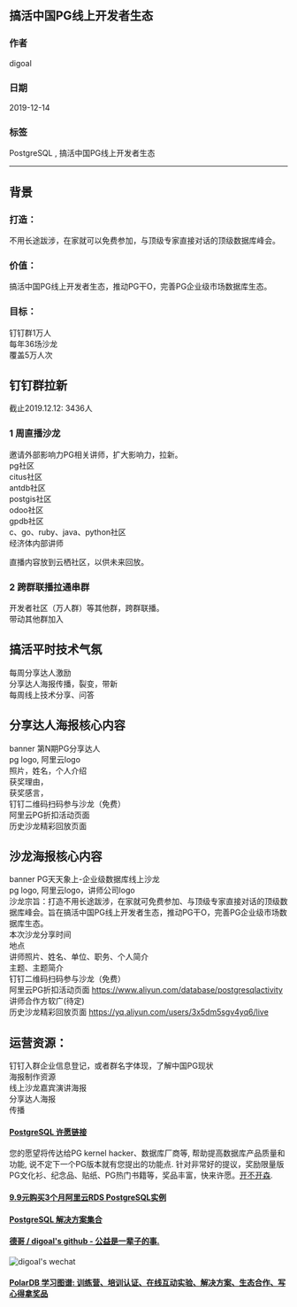 ## 搞活中国PG线上开发者生态        
                                                                           
### 作者                                                                           
digoal                                                                           
                                                                           
### 日期                                                                           
2019-12-14                                                                         
                                                                           
### 标签                                                                           
PostgreSQL , 搞活中国PG线上开发者生态              
                                                                           
----                                                                           
                                                                           
## 背景           
### 打造：  
不用长途跋涉，在家就可以免费参加，与顶级专家直接对话的顶级数据库峰会。  
  
### 价值：  
搞活中国PG线上开发者生态，推动PG干O，完善PG企业级市场数据库生态。  
  
### 目标：  
钉钉群1万人  
每年36场沙龙  
覆盖5万人次    
  
## 钉钉群拉新  
截止2019.12.12: 3436人  
  
### 1 周直播沙龙  
邀请外部影响力PG相关讲师，扩大影响力，拉新。  
pg社区  
citus社区  
antdb社区  
postgis社区  
odoo社区  
gpdb社区  
c、go、ruby、java、python社区  
经济体内部讲师  
  
直播内容放到云栖社区，以供未来回放。  
  
### 2 跨群联播拉通串群  
开发者社区（万人群）等其他群，跨群联播。  
带动其他群加入  
  
## 搞活平时技术气氛  
每周分享达人激励  
分享达人海报传播，裂变，带新  
每周线上技术分享、问答  
  
## 分享达人海报核心内容  
banner 第N期PG分享达人   
pg logo, 阿里云logo   
照片，姓名，个人介绍  
获奖理由，  
获奖感言，  
钉钉二维码扫码参与沙龙（免费）  
阿里云PG折扣活动页面  
历史沙龙精彩回放页面  
  
## 沙龙海报核心内容  
banner PG天天象上-企业级数据库线上沙龙   
pg logo, 阿里云logo，讲师公司logo  
沙龙宗旨：打造不用长途跋涉，在家就可免费参加、与顶级专家直接对话的顶级数据库峰会。旨在搞活中国PG线上开发者生态，推动PG干O，完善PG企业级市场数据库生态。  
本次沙龙分享时间  
地点  
讲师照片、姓名、单位、职务、个人简介  
主题、主题简介  
钉钉二维码扫码参与沙龙（免费）  
阿里云PG折扣活动页面 https://www.aliyun.com/database/postgresqlactivity    
讲师合作方软广(待定)  
历史沙龙精彩回放页面 https://yq.aliyun.com/users/3x5dm5sgv4yq6/live    
  
## 运营资源：  
钉钉入群企业信息登记，或者群名字体现，了解中国PG现状  
海报制作资源  
线上沙龙嘉宾演讲海报  
分享达人海报  
传播  
  
  
  
  
  
  
  
  
  
  
  
  
  
  
  
  
  
  
  
  
  
  
  
  
  
  
  
  
  
  
  
  
  
  
  
  
  
  
  
  
  
  
  
  
  
  
  
  
  
  
  
  
  
  
  
  
#### [PostgreSQL 许愿链接](https://github.com/digoal/blog/issues/76 "269ac3d1c492e938c0191101c7238216")
您的愿望将传达给PG kernel hacker、数据库厂商等, 帮助提高数据库产品质量和功能, 说不定下一个PG版本就有您提出的功能点. 针对非常好的提议，奖励限量版PG文化衫、纪念品、贴纸、PG热门书籍等，奖品丰富，快来许愿。[开不开森](https://github.com/digoal/blog/issues/76 "269ac3d1c492e938c0191101c7238216").  
  
  
#### [9.9元购买3个月阿里云RDS PostgreSQL实例](https://www.aliyun.com/database/postgresqlactivity "57258f76c37864c6e6d23383d05714ea")
  
  
#### [PostgreSQL 解决方案集合](https://yq.aliyun.com/topic/118 "40cff096e9ed7122c512b35d8561d9c8")
  
  
#### [德哥 / digoal's github - 公益是一辈子的事.](https://github.com/digoal/blog/blob/master/README.md "22709685feb7cab07d30f30387f0a9ae")
  
  
![digoal's wechat](../pic/digoal_weixin.jpg "f7ad92eeba24523fd47a6e1a0e691b59")
  
  
#### [PolarDB 学习图谱: 训练营、培训认证、在线互动实验、解决方案、生态合作、写心得拿奖品](https://www.aliyun.com/database/openpolardb/activity "8642f60e04ed0c814bf9cb9677976bd4")
  
